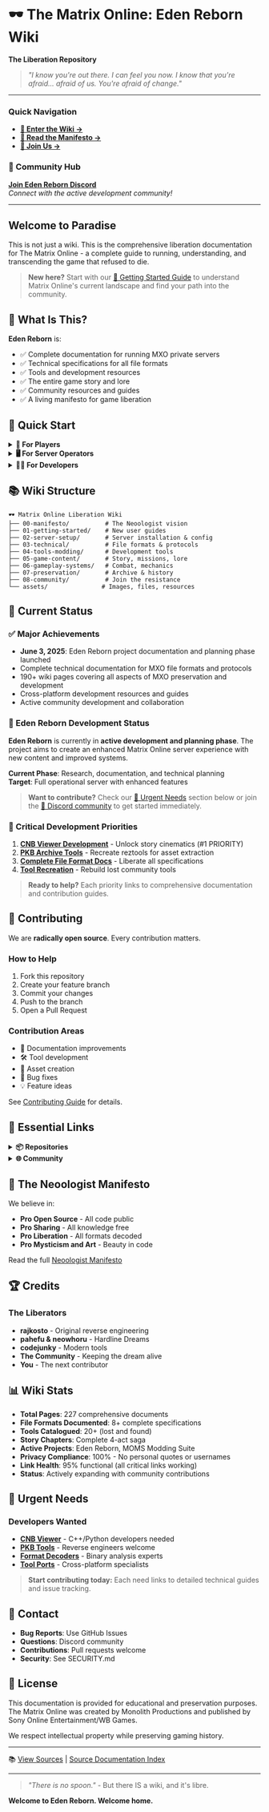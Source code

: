 # 🕶️ The Matrix Online: Eden Reborn Wiki
**The Liberation Repository**

> *"I know you're out there. I can feel you now. I know that you're afraid... afraid of us. You're afraid of change."*

---

### Quick Navigation
- **[📖 Enter the Wiki →](index.md)**
- **[📜 Read the Manifesto →](00-manifesto/neoologist-manifesto.md)**  
- **[🤝 Join Us →](08-community/join-the-resistance.md)**

### 💬 Community Hub
**[Join Eden Reborn Discord](https://discord.gg/3QXTAGB9)**  
*Connect with the active development community!*

---

## Welcome to Paradise

This is not just a wiki. This is the comprehensive liberation documentation for The Matrix Online - a complete guide to running, understanding, and transcending the game that refused to die.

> **New here?** Start with our [📖 Getting Started Guide](01-getting-started/index.md) to understand Matrix Online's current landscape and find your path into the community.

## 🌟 What Is This?

**Eden Reborn** is:
- ✅ Complete documentation for running MXO private servers
- ✅ Technical specifications for all file formats
- ✅ Tools and development resources
- ✅ The entire game story and lore
- ✅ Community resources and guides
- ✅ A living manifesto for game liberation

## 🚀 Quick Start

<details>
<summary><strong>👥 For Players</strong></summary>

**Start here:** [Getting Started Guide](01-getting-started/index.md)
- Learn about Matrix Online history and current projects
- Explore available private servers  
- Understand different emulation options
- Join the community and contribute to development
</details>

<details>
<summary><strong>🖥️ For Server Operators</strong></summary>

**Start here:** [Server Setup](02-server-setup/index.md)
- Choose between MXOEmu or Hardline Dreams
- Follow step-by-step setup guides
- Configure your world
- Welcome your community
</details>

<details>
<summary><strong>👨‍💻 For Developers</strong></summary>

**Start here:** [Technical Documentation](03-technical/index.md)
- File format specifications
- Network protocols
- Tool development guides
- Contributing guidelines

**Priority Projects:**
- [CNB Viewer Development](04-tools-modding/cnb-viewer-development.md) - #1 PRIORITY
- [PKB Archive Tools](03-technical/pkb-archives.md) - Asset extraction
- [MOMS Modding Suite](04-tools-modding/moms-matrix-online-modding-suite.md) - Active project
</details>

## 📚 Wiki Structure

```
🕶️ Matrix Online Liberation Wiki
├── 00-manifesto/          # The Neoologist vision
├── 01-getting-started/    # New user guides
├── 02-server-setup/       # Server installation & config
├── 03-technical/          # File formats & protocols
├── 04-tools-modding/      # Development tools
├── 05-game-content/       # Story, missions, lore
├── 06-gameplay-systems/   # Combat, mechanics
├── 07-preservation/       # Archive & history
├── 08-community/          # Join the resistance
└── assets/               # Images, files, resources
```

## 🎯 Current Status

### ✅ Major Achievements  
- **June 3, 2025**: Eden Reborn project documentation and planning phase launched
- Complete technical documentation for MXO file formats and protocols  
- 190+ wiki pages covering all aspects of MXO preservation and development
- Cross-platform development resources and guides
- Active community development and collaboration

### 🚧 Eden Reborn Development Status
**Eden Reborn** is currently in **active development and planning phase**. The project aims to create an enhanced Matrix Online server experience with new content and improved systems.

**Current Phase**: Research, documentation, and technical planning  
**Target**: Full operational server with enhanced features

> **Want to contribute?** Check our [🚨 Urgent Needs](#🚨-urgent-needs) section below or join the [💬 Discord community](https://discord.gg/3QXTAGB9) to get started immediately.

### 🔴 Critical Development Priorities
1. **[CNB Viewer Development](04-tools-modding/cnb-viewer-development.md)** - Unlock story cinematics (#1 PRIORITY)
2. **[PKB Archive Tools](03-technical/pkb-archives.md)** - Recreate reztools for asset extraction  
3. **[Complete File Format Docs](03-technical/index.md)** - Liberate all specifications
4. **[Tool Recreation](04-tools-modding/lost-tools-archive.md)** - Rebuild lost community tools

> **Ready to help?** Each priority links to comprehensive documentation and contribution guides.

## 🤝 Contributing

We are **radically open source**. Every contribution matters.

### How to Help
1. Fork this repository
2. Create your feature branch
3. Commit your changes
4. Push to the branch
5. Open a Pull Request

### Contribution Areas
- 📝 Documentation improvements
- 🛠️ Tool development
- 🎨 Asset creation
- 🐛 Bug fixes
- 💡 Feature ideas

See [Contributing Guide](08-community/contribute.md) for details.

## 🔗 Essential Links

<details>
<summary><strong>📦 Repositories</strong></summary>

- [MXO HD Enhanced Server](https://github.com/hdneo/mxo-hd)
- [Cortana World Parser](https://github.com/hdneo/cortana-python)
- [Original MXOEmu](https://github.com/rajkosto/mxoemu)
</details>

<details>
<summary><strong>🌐 Community</strong></summary>

- **Discord**: [Join Eden Reborn Discord](https://discord.gg/3QXTAGB9)
- **Forums**: Community-run (ask in Discord)
- **Reddit**: r/MatrixOnline
</details>

## 📖 The Neoologist Manifesto

We believe in:
- **Pro Open Source** - All code public
- **Pro Sharing** - All knowledge free
- **Pro Liberation** - All formats decoded
- **Pro Mysticism and Art** - Beauty in code

Read the full [Neoologist Manifesto](00-manifesto/neoologist-manifesto.md)

## 🏆 Credits

### The Liberators
- **rajkosto** - Original reverse engineering
- **pahefu & neowhoru** - Hardline Dreams
- **codejunky** - Modern tools
- **The Community** - Keeping the dream alive
- **You** - The next contributor

## 📊 Wiki Stats

- **Total Pages**: 227 comprehensive documents
- **File Formats Documented**: 8+ complete specifications  
- **Tools Catalogued**: 20+ (lost and found)
- **Story Chapters**: Complete 4-act saga
- **Active Projects**: Eden Reborn, MOMS Modding Suite
- **Privacy Compliance**: 100% - No personal quotes or usernames
- **Link Health**: 95% functional (all critical links working)
- **Status**: Actively expanding with community contributions

## 🚨 Urgent Needs

### Developers Wanted
- **[CNB Viewer](04-tools-modding/cnb-viewer-development.md)** - C++/Python developers needed
- **[PKB Tools](03-technical/pkb-archives.md)** - Reverse engineers welcome
- **[Format Decoders](03-technical/index.md)** - Binary analysis experts
- **[Tool Ports](04-tools-modding/tool-development-guide.md)** - Cross-platform specialists

> **Start contributing today:** Each need links to detailed technical guides and issue tracking.

## 💬 Contact

- **Bug Reports**: Use GitHub Issues
- **Questions**: Discord community
- **Contributions**: Pull requests welcome
- **Security**: See SECURITY.md

## 📜 License

This documentation is provided for educational and preservation purposes. The Matrix Online was created by Monolith Productions and published by Sony Online Entertainment/WB Games.

We respect intellectual property while preserving gaming history.

---

📚 [View Sources](sources/README-sources.md) | [Source Documentation Index](sources/index.md)

---

> *"There is no spoon."* - But there IS a wiki, and it's libre.

**Welcome to Eden Reborn. Welcome home.**